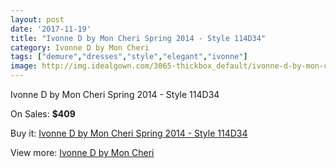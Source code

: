 ```yaml
---
layout: post
date: '2017-11-19'
title: "Ivonne D by Mon Cheri Spring 2014 - Style 114D34"
category: Ivonne D by Mon Cheri
tags: ["demure","dresses","style","elegant","ivonne"]
image: http://img.idealgown.com/3065-thickbox_default/ivonne-d-by-mon-cheri-spring-2014-style-114d34.jpg
---
```

Ivonne D by Mon Cheri Spring 2014 - Style 114D34

On Sales: **$409**
<a href="https://www.idealgown.com/en/ivonne-d-by-mon-cheri/1471-ivonne-d-by-mon-cheri-spring-2014-style-114d34.html"><amp-img layout="responsive" width="600" height="600" src="//img.idealgown.com/3065-thickbox_default/ivonne-d-by-mon-cheri-spring-2014-style-114d34.jpg" alt="Ivonne D by Mon Cheri Spring 2014 - Style 114D34 0" /></a>
<a href="https://www.idealgown.com/en/ivonne-d-by-mon-cheri/1471-ivonne-d-by-mon-cheri-spring-2014-style-114d34.html"><amp-img layout="responsive" width="600" height="600" src="//img.idealgown.com/3067-thickbox_default/ivonne-d-by-mon-cheri-spring-2014-style-114d34.jpg" alt="Ivonne D by Mon Cheri Spring 2014 - Style 114D34 1" /></a>
<a href="https://www.idealgown.com/en/ivonne-d-by-mon-cheri/1471-ivonne-d-by-mon-cheri-spring-2014-style-114d34.html"><amp-img layout="responsive" width="600" height="600" src="//img.idealgown.com/3066-thickbox_default/ivonne-d-by-mon-cheri-spring-2014-style-114d34.jpg" alt="Ivonne D by Mon Cheri Spring 2014 - Style 114D34 2" /></a>

Buy it: [Ivonne D by Mon Cheri Spring 2014 - Style 114D34](https://www.idealgown.com/en/ivonne-d-by-mon-cheri/1471-ivonne-d-by-mon-cheri-spring-2014-style-114d34.html "Ivonne D by Mon Cheri Spring 2014 - Style 114D34")

View more: [Ivonne D by Mon Cheri](https://www.idealgown.com/en/22-ivonne-d-by-mon-cheri "Ivonne D by Mon Cheri")